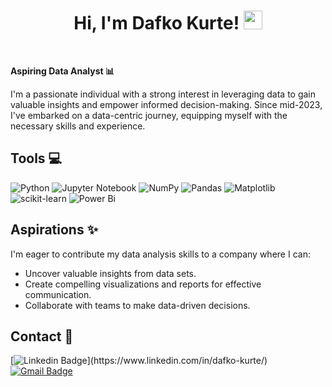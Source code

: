 <h1 align="center">
Hi, I'm Dafko Kurte!
  <img src="https://media.giphy.com/media/hvRJCLFzcasrR4ia7z/giphy.gif" width="30"></h1>
  
</a> 
<br/>


**Aspiring Data Analyst :bar_chart:**

I'm a passionate individual with a strong interest in leveraging data to gain valuable insights and empower informed decision-making. Since mid-2023, I've embarked on a data-centric journey, equipping myself with the necessary skills and experience.

## Tools :computer:
![Python](https://img.shields.io/badge/python-3670A0?style=for-the-badge&logo=python&logoColor=ffdd54)
![Jupyter Notebook](https://img.shields.io/badge/jupyter-%23FA0F00.svg?style=for-the-badge&logo=jupyter&logoColor=white)
![NumPy](https://img.shields.io/badge/numpy-%23013243.svg?style=for-the-badge&logo=numpy&logoColor=white)
![Pandas](https://img.shields.io/badge/pandas-%23150458.svg?style=for-the-badge&logo=pandas&logoColor=white)
![Matplotlib](https://img.shields.io/badge/Matplotlib-%23ffffff.svg?style=for-the-badge&logo=Matplotlib&logoColor=black)
![scikit-learn](https://img.shields.io/badge/scikit--learn-%23F7931E.svg?style=for-the-badge&logo=scikit-learn&logoColor=white)
![Power Bi](https://img.shields.io/badge/power_bi-F2C811?style=for-the-badge&logo=powerbi&logoColor=black)

## Aspirations :sparkles:

I'm eager to contribute my data analysis skills to a company where I can:

- Uncover valuable insights from data sets.
- Create compelling visualizations and reports for effective communication.
- Collaborate with teams to make data-driven decisions.

## Contact :incoming_envelope:
[![Linkedin Badge](https://img.shields.io/badge/-Linkedin-blue?style=flat-square&logo=Linkedin&logoColor=white&link=https://[https://www.linkedin.com/in/dafko-kurte///](https://www.linkedin.com/in/dafko-kurte/))](https://www.linkedin.com/in/dafko-kurte/)  [![Gmail Badge](https://img.shields.io/badge/-Gmail-c14438?style=flat-square&logo=Gmail&logoColor=white&link=mailto:dafkokurte@gmail.com)](mailto:dafkokurte@gmail.com)
